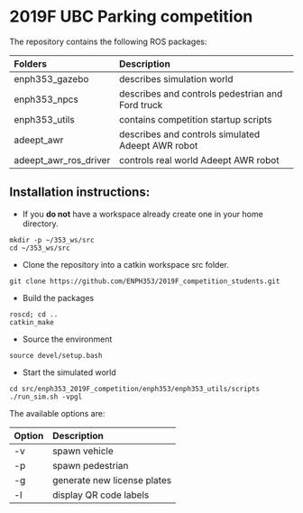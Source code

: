 # 2019F UBC Parking competition

The repository contains the following ROS packages:

| Folders         | Description      |
|:--------------- |:---------------- |
| enph353_gazebo  | describes simulation world |
| enph353_npcs    | describes and controls pedestrian and Ford truck |
| enph353_utils   | contains competition startup scripts |
| adeept_awr      | describes and controls simulated Adeept AWR robot |
| adeept_awr_ros_driver | controls real world Adeept AWR robot |

## Installation instructions:
* If you **do not** have a workspace already create one in your home directory.
```
mkdir -p ~/353_ws/src
cd ~/353_ws/src
```

* Clone the repository into a catkin workspace src folder.
```
git clone https://github.com/ENPH353/2019F_competition_students.git
```

* Build the packages
```
roscd; cd ..
catkin_make
```

* Source the environment
```
source devel/setup.bash
```

* Start the simulated world
```
cd src/enph353_2019F_competition/enph353/enph353_utils/scripts
./run_sim.sh -vpgl
```
The available options are:

| Option | Description      |
|:-------|:---------------- |
| -v     | spawn vehicle    |
| -p     | spawn pedestrian |
| -g     | generate new license plates |
| -l     | display QR code labels |
